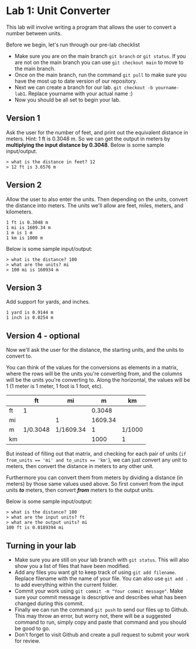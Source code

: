 
# Lab 1: Unit Converter

This lab will involve writing a program that allows the user to convert a number between units.

Before we begin, let's run through our pre-lab checklist
- Make sure you are on the main branch `git branch` or `git status`. If you are not on the main branch you can use `git checkout main` to move to the main branch.
- Once on the main branch, run the command `git pull` to make sure you have the most up to date version of our repository.
- Next we can create a branch for our lab. `git checkout -b yourname-lab1`. Replace yourname with your actual name :)
- Now you should be all set to begin your lab.

## Version 1

Ask the user for the number of feet, and print out the equivalent distance in meters. Hint: 1 ft is 0.3048 m. So we can get the output in meters by **multiplying the input distance by 0.3048**. Below is some sample input/output.

```
> what is the distance in feet? 12
> 12 ft is 3.6576 m
```

## Version 2

Allow the user to also enter the units. Then depending on the units, convert the distance into meters. The units we'll allow are feet, miles, meters, and kilometers.

```
1 ft is 0.3048 m
1 mi is 1609.34 m
1 m is 1 m
1 km is 1000 m
```

Below is some sample input/output:

```
> what is the distance? 100
> what are the units? mi
> 100 mi is 160934 m
```

## Version 3

Add support for yards, and inches.

```
1 yard is 0.9144 m
1 inch is 0.0254 m
```

## Version 4 - optional

Now we'll ask the user for the distance, the starting units, and the units to convert to.

You can think of the values for the conversions as elements in a matrix, where the rows will be the units you're converting from, and the columns will be the units you're converting to. Along the horizontal, the values will be 1 (1 meter is 1 meter, 1 foot is 1 foot, etc).



|  | ft  | mi  | m  | km  |
|---|----|----|----|---|
|ft|1||0.3048||
|mi||1|1609.34||
|m|1/0.3048|1/1609.34|1|1/1000|
|km|||1000|1|

But instead of filling out that matrix, and checking for each pair of units (`if from_units == 'mi' and to_units == 'km'`), we can just convert any unit to meters, then convert the distance in meters to any other unit.

Furthermore you can convert them from meters by dividing a distance (in meters) by those same values used above. So first convert from the input units **_to_** meters, then convert **_from_** meters to the output units.



Below is some sample input/output:

```
> what is the distance? 100
> what are the input units? ft
> what are the output units? mi
100 ft is 0.0189394 mi
```


## Turning in your lab
- Make sure you are still on your lab branch with `git status`. This will also show you a list of files that have been modified.
- Add any files you want git to keep track of using `git add filename`. Replace filename with the name of your file. You can also use `git add .` to add everything within the current folder.
- Commit your work using `git commit -m "Your commit message"`. Make sure your commit message is descriptive and describes what has been changed during this commit.
- Finally we can run the command `git push` to send our files up to Github. This may throw an error, but worry not, there will be a suggested command to run, simply copy and paste that command and you should be good to go.
- Don't forget to visit Github and create a pull request to submit your work for review.
